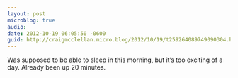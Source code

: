 ```yaml
---
layout: post
microblog: true
audio: 
date: 2012-10-19 06:05:50 -0600
guid: http://craigmcclellan.micro.blog/2012/10/19/t259264089749090304.html
---
```

Was supposed to be able to sleep in this morning, but it’s too exciting of a day. Already been up 20 minutes.
